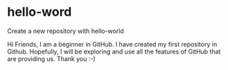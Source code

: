 # hello-word
Create a new repository with hello-world

Hi Friends,
I am a beginner in GitHub. I have created my first repository in Github.
Hopefully, I will be exploring and use all the features of GitHub that are providing us.
Thank you :-)
